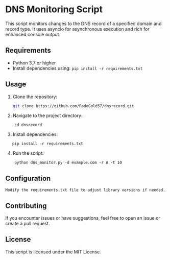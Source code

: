 # DNS Monitoring Script

This script monitors changes to the DNS record of a specified domain and record type. It uses asyncio for asynchronous execution and rich for enhanced console output.

## Requirements

- Python 3.7 or higher
- Install dependencies using: `pip install -r requirements.txt`

## Usage

1. Clone the repository:

   ```bash
   git clone https://github.com/RadoGold57/dnsrecord.git

2. Navigate to the project directory:
````
    cd dnsrecord
````

3. Install dependencies:
````
   pip install -r requirements.txt
````
4. Run the script:
````
    python dns_monitor.py -d example.com -r A -t 10
````

## Configuration

    Modify the requirements.txt file to adjust library versions if needed.

## Contributing

If you encounter issues or have suggestions, feel free to open an issue or create a pull request.

## License

This script is licensed under the MIT License.